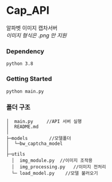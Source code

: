 # Cap_API
알파벳 이미지 캡차서버  
*이미지 형식은 .png 만 지원*

### Dependency
```
python 3.8
```

### Getting Started
```
python main.py
```

### 폴더 구조
```
│  main.py     //API 서버 실행 
│  README.md
│
├─models        //모델폴더
│  └─bw_captcha_model
│
├─utils
  │  img_module.py  //이미지 조작용 
  │  img_processing.py   //이미지 전처리
  └─ load_model.py    //모델 불러오기
```



